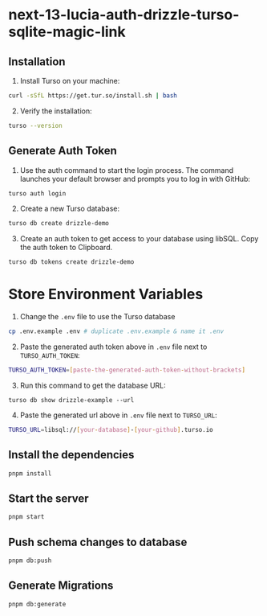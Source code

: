 # next-13-lucia-auth-drizzle-turso-sqlite-magic-link

## Installation

1. Install Turso on your machine:

```bash
curl -sSfL https://get.tur.so/install.sh | bash
```

2. Verify the installation:

```bash
turso --version
```

## Generate Auth Token

1. Use the auth command to start the login process. The command launches your default browser and prompts you to log in with GitHub:

```bash
turso auth login
```

2. Create a new Turso database:

```bash
turso db create drizzle-demo
```

3. Create an auth token to get access to your database using libSQL. Copy the auth token to Clipboard.

```bash
turso db tokens create drizzle-demo
```

# Store Environment Variables

1. Change the `.env` file to use the Turso database

```bash
cp .env.example .env # duplicate .env.example & name it .env
```

2. Paste the generated auth token above in `.env` file next to `TURSO_AUTH_TOKEN`:

```bash
TURSO_AUTH_TOKEN=[paste-the-generated-auth-token-without-brackets]
```

3. Run this command to get the database URL:

```
turso db show drizzle-example --url
```

4. Paste the generated url above in `.env` file next to `TURSO_URL`:

```bash
TURSO_URL=libsql://[your-database]-[your-github].turso.io
```

## Install the dependencies

```bash
pnpm install
```

## Start the server

```bash
pnpm start
```

## Push schema changes to database

```bash
pnpm db:push
```

## Generate Migrations

```bash
pnpm db:generate
```
